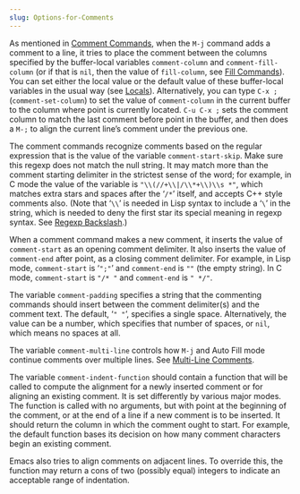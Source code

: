 ```yaml
---
slug: Options-for-Comments
---
```


As mentioned in [Comment Commands](Comment-Commands), when the `M-j` command adds a comment to a line, it tries to place the comment between the columns specified by the buffer-local variables `comment-column` and `comment-fill-column` (or if that is `nil`, then the value of `fill-column`, see [Fill Commands](Fill-Commands)). You can set either the local value or the default value of these buffer-local variables in the usual way (see [Locals](Locals)). Alternatively, you can type `C-x ;` (`comment-set-column`) to set the value of `comment-column` in the current buffer to the column where point is currently located. `C-u C-x ;` sets the comment column to match the last comment before point in the buffer, and then does a `M-;` to align the current line’s comment under the previous one.

The comment commands recognize comments based on the regular expression that is the value of the variable `comment-start-skip`. Make sure this regexp does not match the null string. It may match more than the comment starting delimiter in the strictest sense of the word; for example, in C mode the value of the variable is `"\\(//+\\|/\\*+\\)\\s *"`, which matches extra stars and spaces after the ‘`/*`’ itself, and accepts C++ style comments also. (Note that ‘`\\`’ is needed in Lisp syntax to include a ‘`\`’ in the string, which is needed to deny the first star its special meaning in regexp syntax. See [Regexp Backslash](Regexp-Backslash).)

When a comment command makes a new comment, it inserts the value of `comment-start` as an opening comment delimiter. It also inserts the value of `comment-end` after point, as a closing comment delimiter. For example, in Lisp mode, `comment-start` is ‘`";"`’ and `comment-end` is `""` (the empty string). In C mode, `comment-start` is `"/* "` and `comment-end` is `" */"`.

The variable `comment-padding` specifies a string that the commenting commands should insert between the comment delimiter(s) and the comment text. The default, ‘`" "`’, specifies a single space. Alternatively, the value can be a number, which specifies that number of spaces, or `nil`, which means no spaces at all.

The variable `comment-multi-line` controls how `M-j` and Auto Fill mode continue comments over multiple lines. See [Multi-Line Comments](Multi_002dLine-Comments).

The variable `comment-indent-function` should contain a function that will be called to compute the alignment for a newly inserted comment or for aligning an existing comment. It is set differently by various major modes. The function is called with no arguments, but with point at the beginning of the comment, or at the end of a line if a new comment is to be inserted. It should return the column in which the comment ought to start. For example, the default function bases its decision on how many comment characters begin an existing comment.

Emacs also tries to align comments on adjacent lines. To override this, the function may return a cons of two (possibly equal) integers to indicate an acceptable range of indentation.
